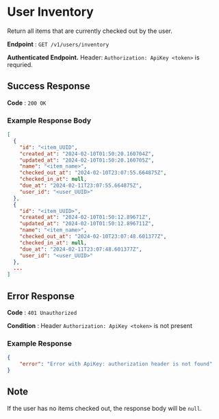 # User Inventory

Return all items that are currently checked out by the user.

**Endpoint** : `GET /v1/users/inventory`

**Authenticated Endpoint.** Header: `Authorization: ApiKey <token>` is requried.

## Success Response

**Code** : `200 OK`

### Example Response Body

```json
[
  {
    "id": "<item_UUID",
    "created_at": "2024-02-10T01:50:20.160704Z",
    "updated_at": "2024-02-10T01:50:20.160705Z",
    "name": "<item_name>",
    "checked_out_at": "2024-02-10T23:07:55.664875Z",
    "checked_in_at": null,
    "due_at": "2024-02-11T23:07:55.664875Z",
    "user_id": "<user_UUID>"
  },
  {
    "id": "<item_UUID>",
    "created_at": "2024-02-10T01:50:12.89671Z",
    "updated_at": "2024-02-10T01:50:12.896711Z",
    "name": "<item_name>",
    "checked_out_at": "2024-02-10T23:07:48.601377Z",
    "checked_in_at": null,
    "due_at": "2024-02-11T23:07:48.601377Z",
    "user_id": "<user_UUID>"
  },
  ...
]
```

## Error Response

**Code** : `401 Unauthorized`

**Condition** : Header `Authorization: ApiKey <token>` is not present

### Example Response

```json
{
    "error": "Error with ApiKey: authorization header is not found"
}
```

## Note

If the user has no items checked out, the response body will be `null`.
